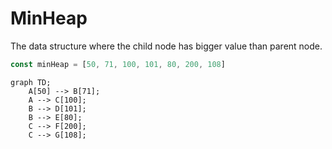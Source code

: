 # MinHeap

The data structure where the child node has bigger value than parent node.

```ts
const minHeap = [50, 71, 100, 101, 80, 200, 108]
```

```mermaid
graph TD;
    A[50] --> B[71];
    A --> C[100];
    B --> D[101];
    B --> E[80];
    C --> F[200];
    C --> G[108];
```
